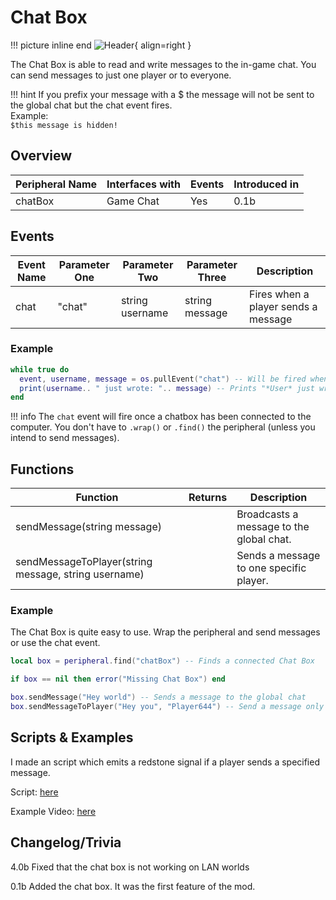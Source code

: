 # Chat Box
!!! picture inline end
    ![Header](https://srendi.de/wp-content/uploads/2021/04/Chat-box.png){ align=right }

The Chat Box is able to read and write messages to the in-game chat. You can send messages to just one player or to everyone.

!!! hint
    If you prefix your message with a $ the message will not be sent to the global chat but the chat event fires.  
    Example:  
    `$this message is hidden!`

## Overview

| Peripheral Name | Interfaces with | Events | Introduced in |
|-----------------|-----------------|--------|---------------|
| chatBox         | Game Chat       | Yes    | 0.1b          |

## Events

| Event Name | Parameter One | Parameter Two   | Parameter Three | Description                         |
|------------|---------------|-----------------|-----------------|-------------------------------------|
|chat        | "chat"        | string username | string message  | Fires when a player sends a message |

### Example

``` lua
while true do
  event, username, message = os.pullEvent("chat") -- Will be fired when someone sends a chat message
  print(username.. " just wrote: ".. message) -- Prints "*User* just wrote: *Message*"
end
```

!!! info
    The `chat` event will fire once a chatbox has been connected to the computer.
    You don't have to `.wrap()` or `.find()` the peripheral (unless you intend to send messages).

## Functions

| Function | Returns  | Description |
|------------|--------------|-------------|
| sendMessage(string message)  | | Broadcasts a message to the global chat. |
| sendMessageToPlayer(string message, string username)  | | Sends a message to one specific player. |

### Example

The Chat Box is quite easy to use. Wrap the peripheral and send messages or use the chat event.

``` lua
local box = peripheral.find("chatBox") -- Finds a connected Chat Box

if box == nil then error("Missing Chat Box") end

box.sendMessage("Hey world") -- Sends a message to the global chat
box.sendMessageToPlayer("Hey you", "Player644") -- Send a message only to one specific player
```

## Scripts & Examples

I made an script which emits a redstone signal if a player sends a specified message.

Script: [here](https://gist.github.com/Seniorendi/2002973af6e983f48d5cf7a225d7257a)

Example Video: [here](https://cloud.srendi.de/index.php/s/insF5MgsmyTz4z4)

## Changelog/Trivia

4.0b
Fixed that the chat box is not working on LAN worlds

0.1b
Added the chat box. It was the first feature of the mod.

